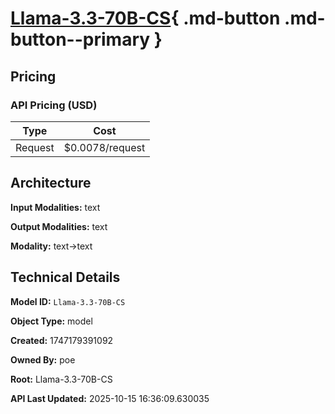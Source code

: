 # [Llama-3.3-70B-CS](https://poe.com/Llama-3.3-70B-CS){ .md-button .md-button--primary }

## Pricing

### API Pricing (USD)

| Type | Cost |
|------|------|
| Request | $0.0078/request |

## Architecture

**Input Modalities:** text

**Output Modalities:** text

**Modality:** text->text


## Technical Details

**Model ID:** `Llama-3.3-70B-CS`

**Object Type:** model

**Created:** 1747179391092

**Owned By:** poe

**Root:** Llama-3.3-70B-CS

**API Last Updated:** 2025-10-15 16:36:09.630035
